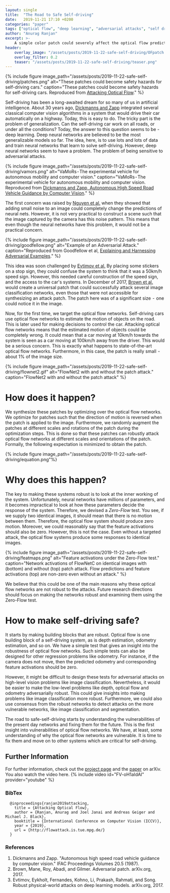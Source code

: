```yaml
---
layout: single
title:  "The Road to Safe Self-driving"
date:   2019-11-21 17:10 +0200
categories: "paper"
tags: ["optical flow", "deep learning", "adversarial attacks", "self driving"]
author: "Anurag Ranjan"
excerpt: >-
    A simple color patch could severely affect the optical flow prediction systems in autonomous cars.
header:
    overlay_image: "/assets/posts/2019-11-22-safe-self-driving/OFpatch.png"
    overlay_filter: 0.2
    teaser: "/assets/posts/2019-11-22-safe-self-driving/teaser.png"
---
```


{% include figure image_path="/assets/posts/2019-11-22-safe-self-driving/patches.png" alt="These patches could become safety hazards for self-driving cars." caption="These patches could become safety hazards for self-driving cars. Reproduced from [Attacking Optical Flow](http://flowattack.is.tue.mpg.de/)." %}

Self-driving has been a long-awaited dream for so many of us in artificial intelligence. About 30 years ago, [Dickmanns and Zapp](https://www.sciencedirect.com/science/article/pii/S1474667017553203) integrated several classical computer vision algorithms in a system that would drive their car automatically on a highway. Today, this is easy to do. The tricky part is the problem of generalization. Can the self-driving car work on all roads, or under all the conditions? Today, the answer to this question seems to be - deep learning. Deep neural networks are believed to be the most generalizable models so far. The idea, here, is to use lots and lots of data and train neural networks that learn to solve self-driving. However, deep neural networks seem to have a problem. The problem of being sensitive to adversarial attacks.

{% include figure image_path="/assets/posts/2019-11-22-safe-self-driving/vamors.png" alt="VaMoRs - The experimental vehicle for autonomous mobility and computer vision." caption="VaMoRs - The experimental vehicle for autonomous mobility and computer vision. Reproduced from [Dickmanns and Zapp, Autonomous High Speed Road Vehicle Guidance by Computer Vision](https://www.sciencedirect.com/science/article/pii/S1474667017553203)." %}

The first concern was raised by [Nguyen et al.](http://anhnguyen.me/project/fooling/) when they showed that adding small noise to an image could completely change the predictions of neural nets. However, it is not very practical to construct a scene such that the image captured by the camera has this noise pattern. This means that even though the neural networks have this problem, it would not be a practical concern.

{% include figure image_path="/assets/posts/2019-11-22-safe-self-driving/goodfellow.png" alt="Example of an Adversarial Attack." caption="Reproduced from Goodfellow et al, [Explaining and Harnessing Adversarial Examples](https://arxiv.org/abs/1412.6572)." %}

This idea was soon challenged by [Evtimov et al.](https://arxiv.org/pdf/1707.08945.pdf) By placing some stickers on a stop sign, they could confuse the system to think that it was a 50km/h speed sign. However, this needed careful construction of the speed sign, and the access to the car's systems. In December of 2017, [Brown et al.](https://arxiv.org/abs/1712.09665) would create a universal patch that could successfully attack several image classification networks, even those that were not accessible for synthesizing an attack patch. The patch here was of a significant size  -  one could notice it in the image.


Now, for the first time, we target the optical flow networks. Self-driving cars use optical flow networks to estimate the motion of objects on the road. This is later used for making decisions to control the car. Attacking optical flow networks means that the estimated motion of objects could be completely wrong. It could mean that a car moving at 10km/h towards the system is seen as a car moving at 100km/h away from the driver. This would be a serious concern. This is exactly what happens to state-of-the-art optical flow networks. Furthermore, in this case, the patch is really small  -  about 1% of the image size.

{% include figure image_path="/assets/posts/2019-11-22-safe-self-driving/flownet2.gif" alt="FlowNet2 with and without the patch attack." caption="FlowNet2 with and without the patch attack" %}

# How does it happen?

We synthesize these patches by optimizing over the optical flow networks. We optimize for patches such that the direction of motion is reversed when the patch is applied to the image. Furthermore, we randomly augment the patches at different scales and rotations of the patch during the optimization steps. This is done so that these patches can robustly attack optical flow networks at different scales and orientations of the patch. Formally, the following expectation is minimized to obtain the patch.

{% include figure image_path="/assets/posts/2019-11-22-safe-self-driving/equation.png"%}

# Why does this happen?

The key to making these systems robust is to look at the inner working of the system. Unfortunately, neural networks have millions of parameters, and it becomes impractical to look at how these parameters decide the response of the system. Therefore, we devised a *Zero-Flow* test. You see, if we supply two identical images, it should mean that there is no motion between them. Therefore, the optical flow system should produce zero motion. Moreover, we could reasonably say that the feature activations should also be zero. However, this is not the case. Even without a targeted attack, the optical flow systems produce some responses to identical images.

{% include figure image_path="/assets/posts/2019-11-22-safe-self-driving/featmaps.png" alt="Feature activations under the Zero-Flow test." caption="Network activations of FlowNetC on identical images with (bottom) and without (top) patch attack. Flow predictions and feature activations (top) are non-zero even without an attack." %}

We believe that this could be one of the main reasons why these optical flow networks are not robust to the attacks. Future research directions should focus on making the networks robust and examining them using the Zero-Flow test.

# How to make self-driving safe?

It starts by making building blocks that are robust. Optical flow is one building block of a self-driving system, as is depth estimation, odometry estimation, and so on. We have a simple test that gives an insight into the robustness of optical flow networks. Such simple tests can also be designed for other regression problems like odometry. For instance, if the camera does not move, then the predicted odometry and corresponding feature activations should be zero.


However, it might be difficult to design these tests for adversarial attacks on high-level vision problems like image classification. Nevertheless, it would be easier to make the low-level problems like depth, optical flow and odometry adversarially robust. This could give insights into making problems like image classification more robust. Furthermore, we could also use consensus from the robust networks to detect attacks on the more vulnerable networks, like image classification and segmentation.


The road to safe-self-driving starts by understanding the vulnerabilities of the present day networks and fixing them for the future. This is the first insight into vulnerabilities of optical flow networks. We have, at least, some understanding of why the optical flow networks are vulnerable. It is time to fix them and move on to other systems which are critical for self-driving.

## Further Information
For further information, check out the [project page](http://flowattack.is.tue.mpg.de/) and the [paper](https://arxiv.org/pdf/1910.10053.pdf) on arXiv. You also watch the video here.
{% include video id="FV-oH1aIdAI" provider="youtube" %}

### BibTex
      @inproceedings{ranjan2019attacking,
        title = {Attacking Optical Flow},
        author = {Ranjan, Anurag and Joel Janai and Andreas Geiger and Michael J. Black},
        booktitle = {International Conference on Computer Vision (ICCV)},
        year = {2019},
        url = {http://flowattack.is.tue.mpg.de/}
      }

### References

1. Dickmanns and Zapp. "Autonomous high speed road vehicle guidance by computer vision." IFAC Proceedings Volumes 20.5 (1987).
2. Brown, Mane, Roy, Abadi, and Gilmer. Adversarial patch. arXiv.org, 2017. 
3. Evtimov, Eykholt, Fernandes, Kohno, Li, Prakash, Rahmati, and Song. Robust physical-world attacks on deep learning models. arXiv.org, 2017.
